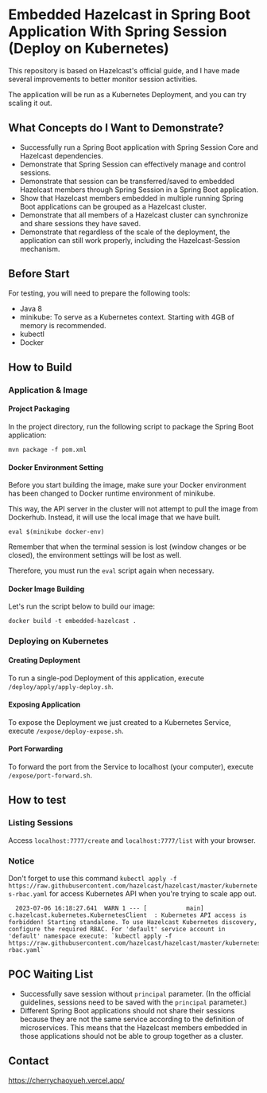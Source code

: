 # Embedded Hazelcast in Spring Boot Application With Spring Session (Deploy on Kubernetes)

This repository is based on Hazelcast's official guide, and I have made several improvements to better monitor session activities.

The application will be run as a Kubernetes Deployment, and you can try scaling it out.

## What Concepts do I Want to Demonstrate?

- Successfully run a Spring Boot application with Spring Session Core and Hazelcast dependencies.
- Demonstrate that Spring Session can effectively manage and control sessions.
- Demonstrate that session can be transferred/saved to embedded Hazelcast members through Spring Session in a Spring Boot application.
- Show that Hazelcast members embedded in multiple running Spring Boot applications can be grouped as a Hazelcast cluster.
- Demonstrate that all members of a Hazelcast cluster can synchronize and share sessions they have saved.
- Demonstrate that regardless of the scale of the deployment, the application can still work properly, including the Hazelcast-Session mechanism.

## Before Start

For testing, you will need to prepare the following tools:
- Java 8
- minikube: To serve as a Kubernetes context. Starting with 4GB of memory is recommended.
- kubectl
- Docker

## How to Build

### Application & Image

#### Project Packaging

In the project directory, run the following script to package the Spring Boot application:

```
mvn package -f pom.xml
```

#### Docker Environment Setting

Before you start building the image, make sure your Docker environment has been changed to Docker runtime environment of minikube.

This way, the API server in the cluster will not attempt to pull the image from Dockerhub. Instead, it will use the local image that we have built.

```
eval $(minikube docker-env)
```

Remember that when the terminal session is lost (window changes or be closed), the environment settings will be lost as well.

Therefore, you must run the `eval` script again when necessary.

#### Docker Image Building

Let's run the script below to build our image:

```
docker build -t embedded-hazelcast .
```

### Deploying on Kubernetes

#### Creating Deployment

To run a single-pod Deployment of this application, execute `/deploy/apply/apply-deploy.sh`.

#### Exposing Application

To expose the Deployment we just created to a Kubernetes Service, execute `/expose/deploy-expose.sh`.

#### Port Forwarding

To forward the port from the Service to localhost (your computer), execute `/expose/port-forward.sh`.

## How to test

### Listing Sessions
Access `localhost:7777/create` and `localhost:7777/list` with your browser.

### Notice

Don't forget to use this command `kubectl apply -f https://raw.githubusercontent.com/hazelcast/hazelcast/master/kubernetes-rbac.yaml` for access Kubernetes API when you're trying to scale app out.
```
  2023-07-06 16:18:27.641  WARN 1 --- [           main] c.hazelcast.kubernetes.KubernetesClient  : Kubernetes API access is forbidden! Starting standalone. To use Hazelcast Kubernetes discovery, configure the required RBAC. For 'default' service account in 'default' namespace execute: `kubectl apply -f https://raw.githubusercontent.com/hazelcast/hazelcast/master/kubernetes-rbac.yaml`
```

## POC Waiting List
- Successfully save session without `principal` parameter. (In the official guidelines, sessions need to be saved with the `principal` parameter.)
- Different Spring Boot applications should not share their sessions because they are not the same service according to the definition of microservices. This means that the Hazelcast members embedded in those applications should not be able to group together as a cluster.

## Contact
https://cherrychaoyueh.vercel.app/
